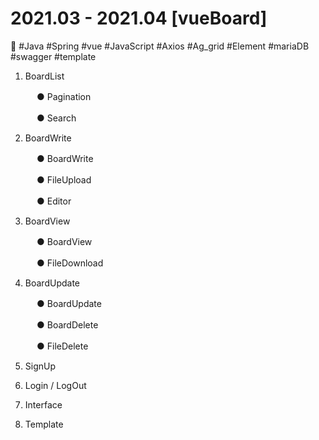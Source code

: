# 2021.03 - 2021.04  [vueBoard]

🚀 #Java #Spring #vue #JavaScript #Axios #Ag_grid #Element #mariaDB  #swagger #template

  1. BoardList
  
　　　● Pagination
  
　　　● Search
   
  2. BoardWrite

　　　● BoardWrite
   
　　　● FileUpload
   
　　　● Editor
   
  3. BoardView

　　　● BoardView
   
　　　● FileDownload

  4. BoardUpdate
  
　　　● BoardUpdate

　　　● BoardDelete
   
　　　● FileDelete
      
  5. SignUp
   
  6. Login / LogOut

  7. Interface
  
  8. Template 



